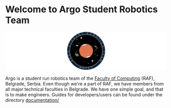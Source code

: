 # Welcome to Argo Student Robotics Team

![Argo_docs_logo.png](Argo_docs_logo.png)

Argo is a student run robotics team of the [Faculty of Computing](https://raf.edu.rs/en/) (RAF), Belgrade, Serbia.
Even though we're a part of RAF, we have members from all major technical faculties in Belgrade. We have one simple goal,
and that is to make engineers. Guides for developers/users can be found under the directory [documentation/](https://github.com/Argo-Student-Robotics-Team/.github/documentation/)
